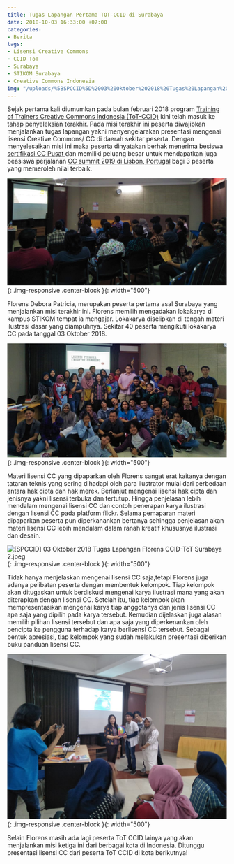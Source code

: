 ```yaml
---
title: Tugas Lapangan Pertama TOT-CCID di Surabaya
date: 2018-10-03 16:33:00 +07:00
categories:
- Berita
tags:
- Lisensi Creative Commons
- CCID ToT
- Surabaya
- STIKOM Surabaya
- Creative Commons Indonesia
img: "/uploads/%5BSPCCID%5D%2003%20Oktober%202018%20Tugas%20Lapangan%20Florens%20CCID-ToT%20Surabaya.jpeg"
---
```


Sejak pertama kali diumumkan pada bulan februari 2018 program [Training of Trainers Creative Commons Indonesia (ToT-CCID)](http://creativecommons.or.id/sertifikasi-perwakilan-ccid-training-of-trainers-creative-commons-indonesia/tentang-training-of-trainers-creative-commons-indonesia/) kini telah masuk ke tahap penyeleksian terakhir. Pada misi terakhir ini peserta diwajibkan menjalankan tugas lapangan yakni menyengelarakan presentasi mengenai lisensi Creative Commons/ CC di daerah sekitar peserta. Dengan menyelesaikan misi ini maka peserta dinyatakan berhak menerima besiswa [sertifikasi CC Pusat ](http://creativecommons.or.id/2018/02/cc-certificates-saatnya-menjadi-ahli-lisensi-cc-bersertifikat/)dan memiliki peluang besar untuk mendapatkan juga beasiswa perjalanan [CC summit 2019 di Lisbon, Portugal](https://summit.creativecommons.org/) bagi 3 peserta yang memeroleh nilai terbaik.

![\[SPCCID\] 03 Oktober 2018 Tugas Lapangan Florens CCID-ToT Surabaya.jpeg](/uploads/%5BSPCCID%5D%2003%20Oktober%202018%20Tugas%20Lapangan%20Florens%20CCID-ToT%20Surabaya.jpeg){: .img-responsive .center-block }{: width="500"}

Florens Debora Patricia, merupakan peserta pertama asal Surabaya yang menjalankan misi terakhir ini. Florens memilih mengadakan lokakarya di kampus STIKOM tempat ia mengajar. Lokakarya diselipkan di tengah materi ilustrasi dasar yang diampuhnya. Sekitar 40 peserta mengikuti lokakarya CC pada tanggal 03 Oktober 2018.

![Tugas Lapangan Florens CCID-ToT Surabaya.jpeg](/uploads/Tugas%20Lapangan%20Florens%20CCID-ToT%20Surabaya.jpeg){: .img-responsive .center-block }{: width="500"}

Materi lisensi CC yang dipaparkan oleh Florens sangat erat kaitanya dengan tataran teknis yang sering dihadapi oleh para ilustrator  mulai dari perbedaan antara hak cipta dan hak merek. Berlanjut mengenai lisensi hak cipta dan jenisnya yakni lisensi terbuka dan tertutup. Hingga penjelasan lebih mendalam mengenai lisensi CC dan contoh penerapan karya ilustrasi dengan lisensi CC pada platform flickr. Selama pemaparan materi dipaparkan peserta pun diperkanankan bertanya sehingga penjelasan akan materi lisensi CC lebih mendalam dalam ranah kreatif khususnya ilustrasi dan desain.

![\[SPCCID\] 03 Oktober 2018 Tugas Lapangan Florens CCID-ToT Surabaya 2.jpeg](https://manage.siteleaf.com/api/v2/sites/58a15a68c1d6701a51c08017/source/_uploads/%5BSPCCID%5D%2003%20Oktober%202018%20Tugas%20Lapangan%20Florens%20CCID-ToT%20Surabaya%202.jpeg?download){: .img-responsive .center-block }{: width="500"}

Tidak hanya menjelaskan mengenai lisensi CC saja,tetapi Florens juga adanya pelibatan peserta dengan membentuk kelompok. Tiap kelompok akan ditugaskan untuk berdiskusi mengenai karya ilustrasi mana yang akan diterapkan dengan lisensi CC. Setelah itu, tiap kelompok akan mempresentasikan mengenai karya tiap anggotanya dan jenis lisensi CC apa saja yang dipilih pada karya tersebut. Kemudian dijelaskan juga alasan memilih pilihan lisensi tersebut dan apa saja yang diperkenankan oleh pencipta ke pengguna terhadap karya berlisensi CC tersebut. Sebagai bentuk apresiasi, tiap kelompok yang sudah melakukan presentasi diberikan buku panduan lisensi CC.

![WhatsApp Image 2018-10-04 at 7.28.29 AM (1).jpeg](/uploads/WhatsApp%20Image%202018-10-04%20at%207.28.29%20AM%20(1).jpeg){: .img-responsive .center-block }{: width="500"}

Selain Florens masih ada lagi peserta ToT CCID lainya yang akan menjalankan misi ketiga ini dari berbagai kota di Indonesia. Ditunggu presentasi lisensi CC dari peserta ToT CCID di kota berikutnya!